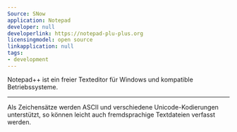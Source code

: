 ```yaml
---
Source: SNow
application: Notepad
developer: null
developerlink: https://notepad-plu-plus.org
licensingmodel: open source
linkapplication: null
tags:
- development
---
```

Notepad++ ist ein freier Texteditor für Windows und kompatible Betriebssysteme.

---

Als Zeichensätze werden ASCII und verschiedene Unicode-Kodierungen unterstützt, so können leicht auch fremdsprachige Textdateien verfasst werden. 
